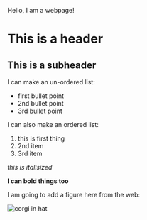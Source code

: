 Hello, I am a webpage!

# This is a header
## This is a subheader

I can make an un-ordered list:
 * first bullet point
 * 2nd bullet point
 * 3rd bullet point
 
I can also make an ordered list:
 1. this is first thing
 1. 2nd item
 1. 3rd item

*this is italisized*

**I can bold things too** 

I am going to add a figure here from the web:

![corgi in hat](https://uiuc-ischool-dataviz.github.io/spring2019online/week04/data/littleCorgiInHat.png)
